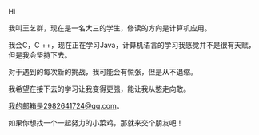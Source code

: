 Hi

我叫王艺群，现在是一名大三的学生，修读的方向是计算机应用。


我会C，C ++，现在正在学习Java，计算机语言的学习我感觉并不是很有天赋，但是我会坚持下去。


对于遇到的每次新的挑战，我可能会有慌张，但是从不退缩。


我希望在接下去的学习让我变得更强，能让我从憨走向敢。


我的邮箱是2982641724@qq.com。


如果你想找一个一起努力的小菜鸡，那就来交个朋友吧！
